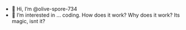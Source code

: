 - 👋 Hi, I’m @olive-spore-734
- 👀 I’m interested in ... coding. How does it work? Why does it work? Its magic, isnt it?

<!---
olive-spore-734/olive-spore-734 is a ✨ special ✨ repository because its `README.md` (this file) appears on your GitHub profile.
You can click the Preview link to take a look at your changes.
--->
